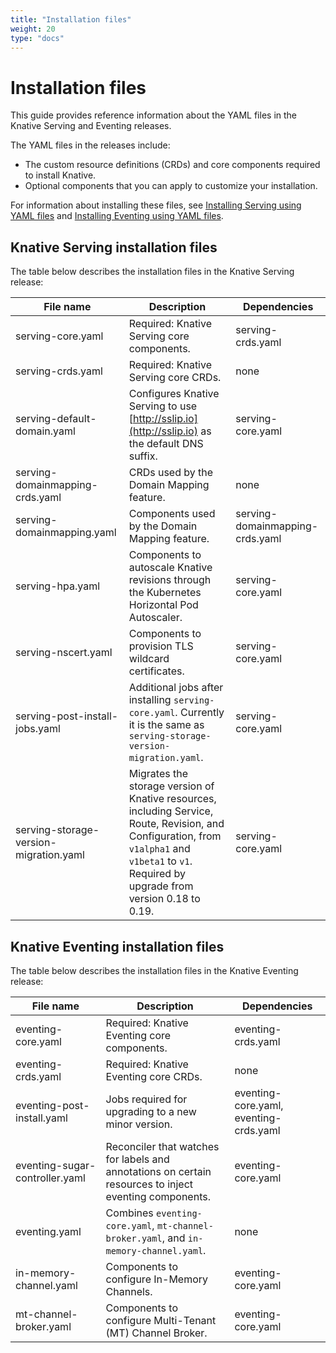 ```yaml
---
title: "Installation files"
weight: 20
type: "docs"
---
```


# Installation files

This guide provides reference information about the YAML files in the Knative
Serving and Eventing releases.

The YAML files in the releases include:

- The custom resource definitions (CRDs) and core components required to install Knative.
- Optional components that you can apply to customize your installation.

For information about installing these files, see [Installing Serving using YAML files](./install-serving-with-yaml)
and [Installing Eventing using YAML files](./install-eventing-with-yaml).

## Knative Serving installation files

The table below describes the installation files in the Knative Serving release:

| File name | Description | Dependencies|
| --- | --- | --- |
| serving-core.yaml | Required: Knative Serving core components. | serving-crds.yaml |
| serving-crds.yaml | Required: Knative Serving core CRDs. | none |
| serving-default-domain.yaml | Configures Knative Serving to use [http://sslip.io](http://sslip.io) as the default DNS suffix. | serving-core.yaml |
| serving-domainmapping-crds.yaml | CRDs used by the Domain Mapping feature. | none |
| serving-domainmapping.yaml | Components used by the Domain Mapping feature. | serving-domainmapping-crds.yaml |
| serving-hpa.yaml | Components to autoscale Knative revisions through the Kubernetes Horizontal Pod Autoscaler. | serving-core.yaml |
  serving-nscert.yaml | Components to provision TLS wildcard certificates. | serving-core.yaml |
| serving-post-install-jobs.yaml | Additional jobs after installing `serving-core.yaml`. Currently it is the same as `serving-storage-version-migration.yaml`. | serving-core.yaml |
| serving-storage-version-migration.yaml | Migrates the storage version of Knative resources, including Service, Route, Revision, and Configuration, from `v1alpha1` and `v1beta1` to `v1`. Required by upgrade from version 0.18 to 0.19. | serving-core.yaml |


## Knative Eventing installation files

The table below describes the installation files in the Knative Eventing release:

| File name | Description | Dependencies|
| --- | --- | --- |
| eventing-core.yaml | Required: Knative Eventing core components. |  eventing-crds.yaml |
| eventing-crds.yaml | Required: Knative Eventing core CRDs. |  none |
| eventing-post-install.yaml | Jobs required for upgrading to a new minor version. | eventing-core.yaml, eventing-crds.yaml |
| eventing-sugar-controller.yaml | Reconciler that watches for labels and annotations on certain resources to inject eventing components. | eventing-core.yaml |
| eventing.yaml | Combines `eventing-core.yaml`, `mt-channel-broker.yaml`, and `in-memory-channel.yaml`. | none |
| in-memory-channel.yaml | Components to configure In-Memory Channels. | eventing-core.yaml |
| mt-channel-broker.yaml | Components to configure Multi-Tenant (MT) Channel Broker. | eventing-core.yaml |
